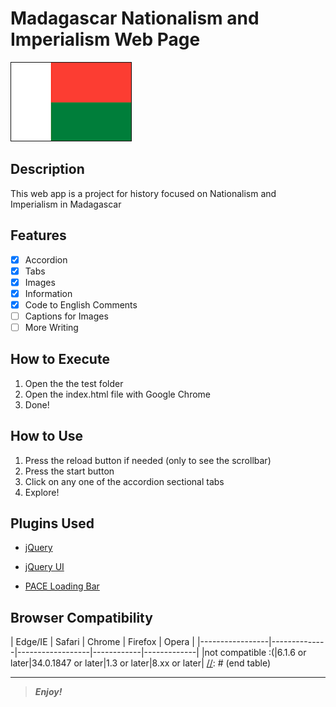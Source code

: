<!-- 

.___  ___.      ___       _______       ___       _______      ___           _______.  ______     ___      .______      
|   \/   |     /   \     |       \     /   \     /  _____|    /   \         /       | /      |   /   \     |   _  \     
|  \  /  |    /  ^  \    |  .--.  |   /  ^  \   |  |  __     /  ^  \       |   (----`|  ,----'  /  ^  \    |  |_)  |    
|  |\/|  |   /  /_\  \   |  |  |  |  /  /_\  \  |  | |_ |   /  /_\  \       \   \    |  |      /  /_\  \   |      /     
|  |  |  |  /  _____  \  |  '--'  | /  _____  \ |  |__| |  /  _____  \  .----)   |   |  `----./  _____  \  |  |\  \----.
|__|  |__| /__/     \__\ |_______/ /__/     \__\ \______| /__/     \__\ |_______/     \______/__/     \__\ | _| `._____|
                                                                                                                        

-->

# Madagascar Nationalism and Imperialism Web Page

![Madagascar Flag](images/madagascar_flag_2.png "Madagascar Flag")


## Description

<span>This web app is a project for history focused on Nationalism and Imperialism in Madagascar</span>

## Features

- [x] Accordion
- [x] Tabs
- [x] Images
- [x] Information
- [x] Code to English Comments
- [ ] Captions for Images
- [ ] More Writing

## How to Execute

1. Open the the test folder
2. Open the index.html file with Google Chrome
3. Done!

## How to Use

1. Press the reload button if needed (only to see the scrollbar)
2. Press the start button
3. Click on any one of the accordion sectional tabs
4. Explore!   

## Plugins Used

+ [jQuery][1]
- [jQuery UI][2]
* [PACE Loading Bar][3]

[1]: http://www.jquery.com/  "jQuery"
[2]: http://www.jqueryui.com/  "jQuery UI"
[3]: http://github.hubspot.com/pace/docs/welcome/  (PACE Loading Bar)

Browser Compatibility
---------------------

[//]: # (start table)
|     Edge/IE     |    Safari    |      Chrome      |   Firefox  |    Opera    |
|-----------------|--------------|------------------|------------|-------------|
|not compatible :(|6.1.6 or later|34.0.1847 or later|1.3 or later|8.xx or later|
[//]: # (end table)

________

> **_Enjoy!_**